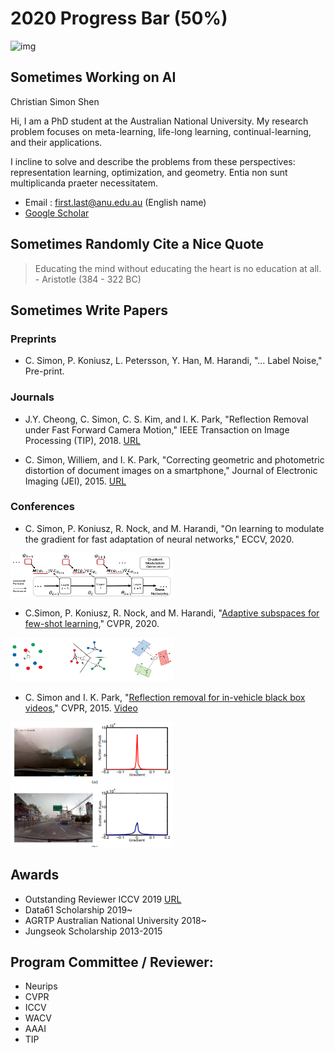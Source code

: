 # 2020 Progress Bar (50%)
![img](https://pbs.twimg.com/media/Eb4Rg4AWoAceNRE?format=jpg&name=small)


## Sometimes Working on AI

Christian Simon Shen

Hi, I am a PhD student at the Australian National University.
My research problem focuses on meta-learning, life-long learning, continual-learning, and their applications. 

I incline to solve and describe the problems from these perspectives: representation learning, optimization, and geometry.
Entia non sunt multiplicanda praeter necessitatem.

- Email : first.last@anu.edu.au (English name) 
- [Google Scholar](https://scholar.google.com/citations?user=eZrRbp4AAAAJ&hl=en)


## Sometimes Randomly Cite a Nice Quote

> Educating the mind without educating the heart is no education at all. - Aristotle (384 - 322 BC)



## Sometimes Write Papers
### Preprints
- C. Simon, P. Koniusz, L. Petersson, Y. Han, M. Harandi, "... Label Noise," Pre-print. 

### Journals
- J.Y. Cheong, C. Simon, C. S. Kim, and I. K. Park, "Reflection Removal under Fast Forward Camera Motion," IEEE Transaction on Image Processing (TIP), 2018. [URL](http://image.inha.ac.kr/wp-content/uploads/2017/07/TIP2017Cheong.pdf)

- C. Simon, Williem, and I. K. Park, "Correcting geometric and photometric distortion of document images on a smartphone," Journal of Electronic Imaging (JEI), 2015. [URL](http://image.inha.ac.kr/paper/JEI201501_Simon.pdf)

### Conferences
- C. Simon, P. Koniusz, R. Nock, and M. Harandi, "On learning to modulate the gradient for fast adaptation of neural networks," ECCV, 2020. 

<img src="https://github.com/chrysts/chrysts.github.io/blob/master/images/diagram_mlgrad.png?raw=true"  height="70px" width="260px" />

- C.Simon, P. Koniusz, R. Nock, and M. Harandi, "[Adaptive subspaces for few-shot learning](http://openaccess.thecvf.com/content_CVPR_2020/papers/Simon_Adaptive_Subspaces_for_Few-Shot_Learning_CVPR_2020_paper.pdf)," CVPR, 2020.

<img src="https://raw.githubusercontent.com/chrysts/chrysts.github.io/master/images/psn.jpg?raw=true"  height="70px" width="260px" /> 

- C. Simon and I. K. Park, "[Reflection removal for in-vehicle black box videos](http://image.inha.ac.kr/paper/CVPR2015_Simon.pdf)," CVPR, 2015.  [Video](https://drive.google.com/file/d/1JhZSohA7ty1WxzSJEnwwoll4RdtIsS5X/view?usp=sharing)

<img src="https://raw.githubusercontent.com/chrysts/chrysts.github.io/master/images/cvpr2015reflection.png?raw=true"  height="200px" width="260px" /> 

## Awards
- Outstanding Reviewer ICCV 2019 [URL](http://iccv2019.thecvf.com/best_reviewers)
- Data61 Scholarship 2019~
- AGRTP Australian National University 2018~
- Jungseok Scholarship 2013-2015

## Program Committee / Reviewer:
- Neurips
- CVPR
- ICCV
- WACV
- AAAI
- TIP


